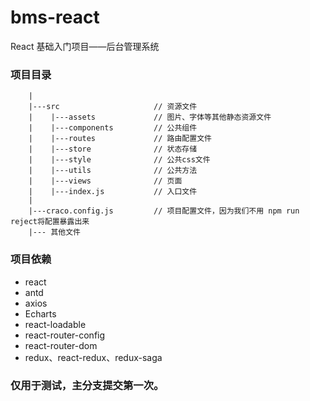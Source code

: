 # bms-react
React 基础入门项目——后台管理系统

### 项目目录
```
    |
    |---src                     // 资源文件
    |    |---assets             // 图片、字体等其他静态资源文件
    |    |---components         // 公共组件
    |    |---routes             // 路由配置文件
    |    |---store              // 状态存储
    |    |---style              // 公共css文件
    |    |---utils              // 公共方法
    |    |---views              // 页面
    |    |---index.js           // 入口文件
    |
    |---craco.config.js         // 项目配置文件，因为我们不用 npm run reject将配置暴露出来
    |--- 其他文件
```

### 项目依赖
- react 		
- antd 		
- axios 	
- Echarts 		
- react-loadable		 
- react-router-config 	
- react-router-dom 		
- redux、react-redux、redux-saga	 

### 仅用于测试，主分支提交第一次。
